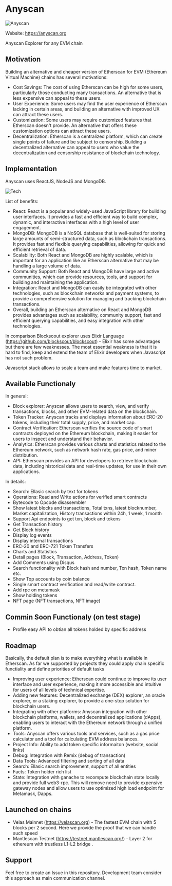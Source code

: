 # Anyscan

![Anyscan](https://anyscan.org/img/logo.svg)

Website: https://anyscan.org

Anyscan Explorer for any EVM chain

## Motivation 

Building an alternative and cheaper version of Etherscan for EVM (Ethereum Virtual Machine) chains has several motivations:

* Cost Savings: The cost of using Etherscan can be high for some users, particularly those conducting many transactions. An alternative that is less expensive can appeal to these users.
* User Experience: Some users may find the user experience of Etherscan lacking in certain areas, and building an alternative with improved UX can attract these users.
* Customization: Some users may require customized features that Etherscan doesn't provide. An alternative that offers these customization options can attract these users.
* Decentralization: Etherscan is a centralized platform, which can create single points of failure and be subject to censorship. Building a decentralized alternative can appeal to users who value the decentralization and censorship resistance of blockchain technology.

## Implementation 

Anyscan uses ReactJS, NodeJS and MongoDB. 

![Tech](https://miro.medium.com/proxy/0*hU4zJiyVwWcM0L-w.png)

List of benefits: 

* React: React is a popular and widely-used JavaScript library for building user interfaces. It provides a fast and efficient way to build complex, dynamic, and interactive interfaces with a high level of user engagement.
* MongoDB: MongoDB is a NoSQL database that is well-suited for storing large amounts of semi-structured data, such as blockchain transactions. It provides fast and flexible querying capabilities, allowing for quick and efficient retrieval of data.
* Scalability: Both React and MongoDB are highly scalable, which is important for an application like an Etherscan alternative that may be handling a large volume of data.
* Community Support: Both React and MongoDB have large and active communities, which can provide resources, tools, and support for building and maintaining the application.
* Integration: React and MongoDB can easily be integrated with other technologies, such as blockchain networks and payment systems, to provide a comprehensive solution for managing and tracking blockchain transactions.
* Overall, building an Etherscan alternative on React and MongoDB provides advantages such as scalability, community support, fast and efficient querying capabilities, and easy integration with other technologies.

In comparison Blockscout explorer uses Elixir Language (https://github.com/blockscout/blockscout) - Elixir has some advantages but there are few weaknesses. The most essential weakness is that it is hard to find, keep and extend the team of Elixir developers when Javascript has not such problem. 

Javascript stack allows to scale a team and make features time to market. 

## Available Functionaly

In general: 

* Block explorer: Anyscan allows users to search, view, and verify transactions, blocks, and other EVM-related data on the blockchain.
* Token Tracker: Anyscan tracks and displays information about ERC-20 tokens, including their total supply, price, and market cap.
* Contract Verification: Etherscan verifies the source code of smart contracts deployed on the Ethereum blockchain, making it easier for users to inspect and understand their behavior.
* Analytics: Etherscan provides various charts and statistics related to the Ethereum network, such as network hash rate, gas price, and miner distribution.
* API: Etherscan provides an API for developers to retrieve blockchain data, including historical data and real-time updates, for use in their own applications.


In details: 

* Search: Ellasic search by text for tokens
* Operations: Read and Write actions for verified smart contracts 
* Bytecode to Opcode disassembler
* Show latest blocks and transactions, Total txns, latest blocknumber, Market capitalization, History transactions within 24h, 1 week, 1 month
* Support Api endpoints to get txn, block and tokens
* Get Transaction history
* Get Block history
* Display log events
* Display internal transactions
* ERC-20 and ERC-721 Token Transfers
* Charts and Statistics
* Detail pages (Block, Transaction, Address, Token)
* Add Comments using Disqus
* Search functionality with Block hash and number, Txn hash, Token name etc.
* Show Top accounts by coin balance
* Single smart contract verification and read/write contract.
* Add rpc on metamask
* Show holding tokens
* NFT page (NFT transactions, NFT image)


## Commin Soon Functionaly (on test stage)

* Profile easy API to obtian all tokens holded by specific address 

## Roadmap

Basically, the default plan is to make everything what is available in Etherscan.
As far we supported by projects they could apply chain specific functiality and define priorities of default tasks


* Improving user experience: Etherscan could continue to improve its user interface and user experience, making it more accessible and intuitive for users of all levels of technical expertise.
* Adding new features: Decentralized exchange (DEX) explorer, an oracle explorer, or a staking explorer, to provide a one-stop solution for blockchain users.
* Integrating with other platforms: Anyscan integration with other blockchain platforms, wallets, and decentralized applications (dApps), enabling users to interact with the Ethereum network through a unified platform.
* Tools: Anyscan offers various tools and services, such as a gas price calculator and a tool for calculating EVM address balances.
* Project Info: Ability to add token specific informaiton (website, social links)
* Debug: Integration with Remix (debug of transaction)
* Data Tools: Advanced filtering and sorting of all data
* Search: Ellasic search improvement, support of all entities 
* Facts: Token holder rich list
* State: Integration with ganache to recompute blockchain state locally and provide full web3-rpc. This will remove need to provide expensive gateway nodes and allow users to use optimized high load endpoint for Metamask, Dapps.



## Launched on chains

* Velas Mainnet (https://velascan.org) - The fastest EVM chain with 5 blocks per 2 second. Here we provide the proof that we can handle such speed
* Mantlescan Testnet (https://testnet.mantlescan.org/) - Layer 2 for ethereum with trustless L1-L2 bridge . 


## Support 

Feel free to create an Issue in this repository. Development team consider this approach as main communication channel. 

